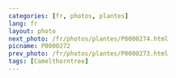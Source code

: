 ```yaml
---
categories: [fr, photos, plantes]
lang: fr
layout: photo
next_photo: /fr/photos/plantes/P0000274.html
picname: P0000272
prev_photo: /fr/photos/plantes/P0000273.html
tags: [Camelthorntree]
---
```

